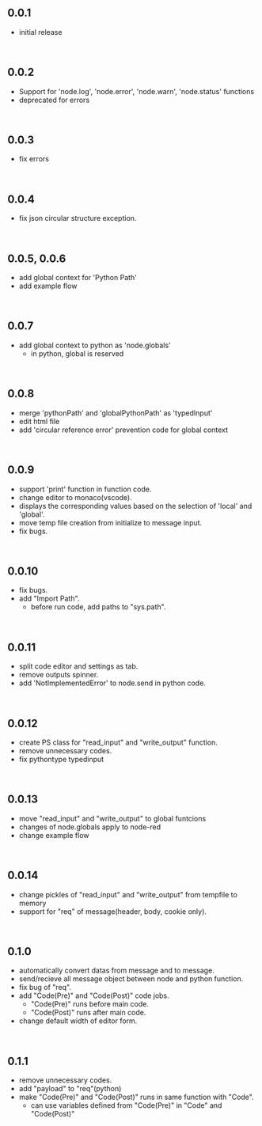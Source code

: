 
## 0.0.1
- initial release

<br>

## 0.0.2
- Support for 'node.log', 'node.error', 'node.warn', 'node.status' functions
- deprecated for errors

<br>

## 0.0.3
- fix errors

<br>

## 0.0.4
- fix json circular structure exception.

<br>

## 0.0.5, 0.0.6
- add global context for 'Python Path'
- add example flow

<br>

## 0.0.7
- add global context to python as 'node.globals'
  - in python, global is reserved

<br>

## 0.0.8
- merge 'pythonPath' and 'globalPythonPath' as 'typedInput'
- edit html file
- add 'circular reference error' prevention code for global context

<br>

## 0.0.9
- support 'print' function in function code.
- change editor to monaco(vscode).
- displays the corresponding values based on the selection of 'local' and 'global'.
- move temp file creation from initialize to message input.
- fix bugs.

<br>

## 0.0.10
- fix bugs.
- add "Import Path".
  - before run code, add paths to "sys.path".

<br>

## 0.0.11
- split code editor and settings as tab.
- remove outputs spinner.
- add 'NotImplementedError' to node.send in python code.

<br>

## 0.0.12
- create PS class for "read_input" and "write_output" function.
- remove unnecessary codes.
- fix pythontype typedinput

<br>

## 0.0.13
- move "read_input" and "write_output" to global funtcions
- changes of node.globals apply to node-red
- change example flow

<br>

## 0.0.14
- change pickles of "read_input" and "write_output" from tempfile to memory
- support for "req" of message(header, body, cookie only).

<br>

## 0.1.0
- automatically convert datas from message and to message.
- send/recieve all message object between node and python function.
- fix bug of "req".
- add "Code(Pre)" and "Code(Post)" code jobs.
  - "Code(Pre)" runs before main code.
  - "Code(Post)" runs after main code.
- change default width of editor form.

<br>

## 0.1.1
- remove unnecessary codes.
- add "payload" to "req"(python)
- make "Code(Pre)" and "Code(Post)" runs in same function with "Code".
  - can use variables defined from "Code(Pre)" in "Code" and "Code(Post)"
